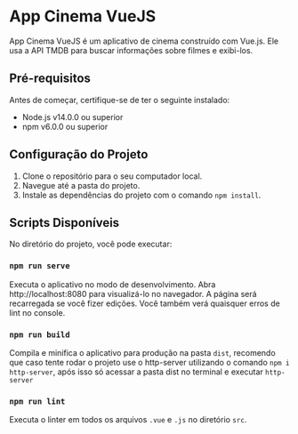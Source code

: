 # App Cinema VueJS

App Cinema VueJS é um aplicativo de cinema construído com Vue.js. Ele usa a API TMDB para buscar informações sobre filmes e exibi-los.

## Pré-requisitos

Antes de começar, certifique-se de ter o seguinte instalado:

- Node.js v14.0.0 ou superior
- npm v6.0.0 ou superior

## Configuração do Projeto

1. Clone o repositório para o seu computador local.
2. Navegue até a pasta do projeto.
3. Instale as dependências do projeto com o comando `npm install`.

## Scripts Disponíveis

No diretório do projeto, você pode executar:

### `npm run serve`

Executa o aplicativo no modo de desenvolvimento. Abra http://localhost:8080 para visualizá-lo no navegador. A página será recarregada se você fizer edições. Você também verá quaisquer erros de lint no console.

### `npm run build`

Compila e minifica o aplicativo para produção na pasta `dist`, recomendo que caso tente rodar o projeto use o http-server utilizando o comando `npm i http-server`, após isso só acessar a pasta dist no terminal e executar `http-server`

### `npm run lint`

Executa o linter em todos os arquivos `.vue` e `.js` no diretório `src`.
